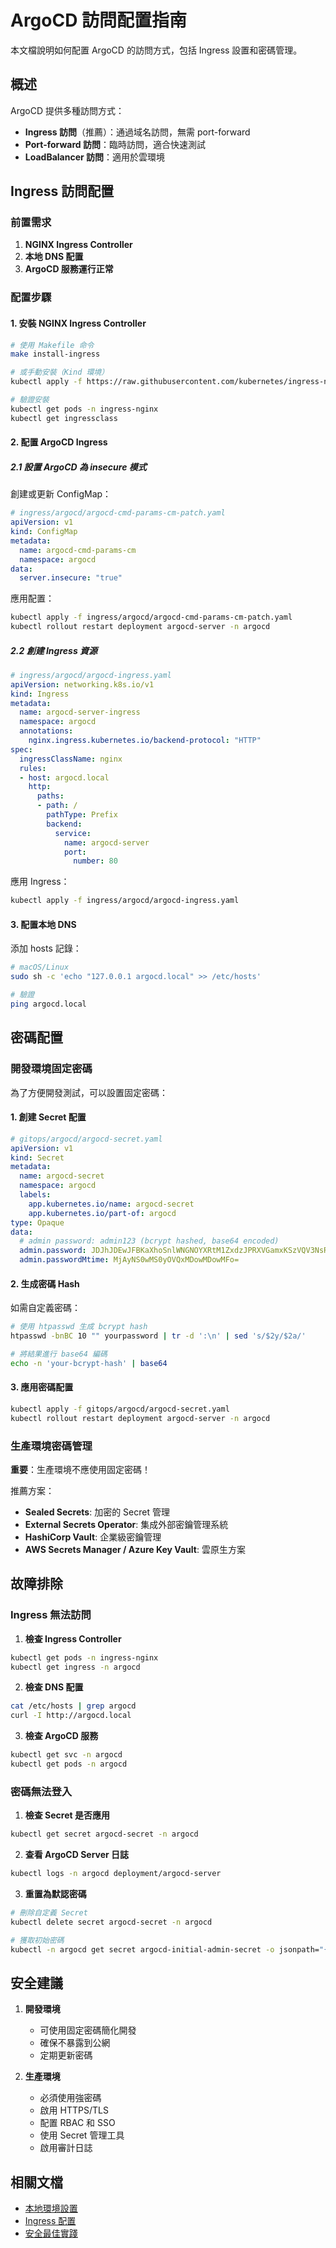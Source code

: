 # ArgoCD 訪問配置指南

本文檔說明如何配置 ArgoCD 的訪問方式，包括 Ingress 設置和密碼管理。

## 概述

ArgoCD 提供多種訪問方式：
- **Ingress 訪問**（推薦）：通過域名訪問，無需 port-forward
- **Port-forward 訪問**：臨時訪問，適合快速測試
- **LoadBalancer 訪問**：適用於雲環境

## Ingress 訪問配置

### 前置需求

1. **NGINX Ingress Controller**
2. **本地 DNS 配置**
3. **ArgoCD 服務運行正常**

### 配置步驟

#### 1. 安裝 NGINX Ingress Controller

```bash
# 使用 Makefile 命令
make install-ingress

# 或手動安裝（Kind 環境）
kubectl apply -f https://raw.githubusercontent.com/kubernetes/ingress-nginx/main/deploy/static/provider/kind/deploy.yaml

# 驗證安裝
kubectl get pods -n ingress-nginx
kubectl get ingressclass
```

#### 2. 配置 ArgoCD Ingress

##### 2.1 設置 ArgoCD 為 insecure 模式

創建或更新 ConfigMap：

```yaml
# ingress/argocd/argocd-cmd-params-cm-patch.yaml
apiVersion: v1
kind: ConfigMap
metadata:
  name: argocd-cmd-params-cm
  namespace: argocd
data:
  server.insecure: "true"
```

應用配置：
```bash
kubectl apply -f ingress/argocd/argocd-cmd-params-cm-patch.yaml
kubectl rollout restart deployment argocd-server -n argocd
```

##### 2.2 創建 Ingress 資源

```yaml
# ingress/argocd/argocd-ingress.yaml
apiVersion: networking.k8s.io/v1
kind: Ingress
metadata:
  name: argocd-server-ingress
  namespace: argocd
  annotations:
    nginx.ingress.kubernetes.io/backend-protocol: "HTTP"
spec:
  ingressClassName: nginx
  rules:
  - host: argocd.local
    http:
      paths:
      - path: /
        pathType: Prefix
        backend:
          service:
            name: argocd-server
            port:
              number: 80
```

應用 Ingress：
```bash
kubectl apply -f ingress/argocd/argocd-ingress.yaml
```

#### 3. 配置本地 DNS

添加 hosts 記錄：
```bash
# macOS/Linux
sudo sh -c 'echo "127.0.0.1 argocd.local" >> /etc/hosts'

# 驗證
ping argocd.local
```

## 密碼配置

### 開發環境固定密碼

為了方便開發測試，可以設置固定密碼：

#### 1. 創建 Secret 配置

```yaml
# gitops/argocd/argocd-secret.yaml
apiVersion: v1
kind: Secret
metadata:
  name: argocd-secret
  namespace: argocd
  labels:
    app.kubernetes.io/name: argocd-secret
    app.kubernetes.io/part-of: argocd
type: Opaque
data:
  # admin password: admin123 (bcrypt hashed, base64 encoded)
  admin.password: JDJhJDEwJFBKaXhoSnlWNGNOYXRtM1ZxdzJPRXVGamxKSzVQV3NsRi5qRm9SMzQyU2FoQjg1c042eXdh
  admin.passwordMtime: MjAyNS0wMS0yOVQxMDowMDowMFo=
```

#### 2. 生成密碼 Hash

如需自定義密碼：
```bash
# 使用 htpasswd 生成 bcrypt hash
htpasswd -bnBC 10 "" yourpassword | tr -d ':\n' | sed 's/$2y/$2a/'

# 將結果進行 base64 編碼
echo -n 'your-bcrypt-hash' | base64
```

#### 3. 應用密碼配置

```bash
kubectl apply -f gitops/argocd/argocd-secret.yaml
kubectl rollout restart deployment argocd-server -n argocd
```

### 生產環境密碼管理

**重要**：生產環境不應使用固定密碼！

推薦方案：
- **Sealed Secrets**: 加密的 Secret 管理
- **External Secrets Operator**: 集成外部密鑰管理系統
- **HashiCorp Vault**: 企業級密鑰管理
- **AWS Secrets Manager / Azure Key Vault**: 雲原生方案

## 故障排除

### Ingress 無法訪問

1. **檢查 Ingress Controller**
```bash
kubectl get pods -n ingress-nginx
kubectl get ingress -n argocd
```

2. **檢查 DNS 配置**
```bash
cat /etc/hosts | grep argocd
curl -I http://argocd.local
```

3. **檢查 ArgoCD 服務**
```bash
kubectl get svc -n argocd
kubectl get pods -n argocd
```

### 密碼無法登入

1. **檢查 Secret 是否應用**
```bash
kubectl get secret argocd-secret -n argocd
```

2. **查看 ArgoCD Server 日誌**
```bash
kubectl logs -n argocd deployment/argocd-server
```

3. **重置為默認密碼**
```bash
# 刪除自定義 Secret
kubectl delete secret argocd-secret -n argocd

# 獲取初始密碼
kubectl -n argocd get secret argocd-initial-admin-secret -o jsonpath="{.data.password}" | base64 -d
```

## 安全建議

1. **開發環境**
   - 可使用固定密碼簡化開發
   - 確保不暴露到公網
   - 定期更新密碼

2. **生產環境**
   - 必須使用強密碼
   - 啟用 HTTPS/TLS
   - 配置 RBAC 和 SSO
   - 使用 Secret 管理工具
   - 啟用審計日誌

## 相關文檔

- [本地環境設置](../workflows/local/setup.md)
- [Ingress 配置](ingress.md)
- [安全最佳實踐](../reference/best-practices.md)